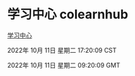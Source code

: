 # 学习中心 colearnhub
[学习中心](http://27.19.33.125:56308/colearnhub/)

2022年 10月 11日 星期二 17:20:09 CST

2022年 10月 11日 星期二 09:20:09 GMT
